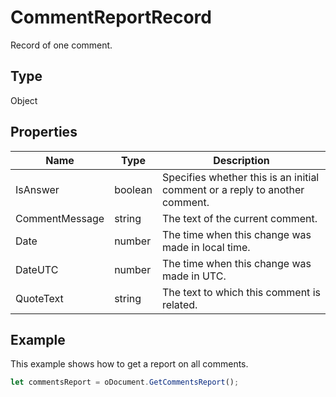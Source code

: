 # CommentReportRecord

Record of one comment.

## Type

Object

## Properties

| Name | Type | Description |
| ---- | ---- | ----------- |
| IsAnswer | boolean | Specifies whether this is an initial comment or a reply to another comment. |
| CommentMessage | string | The text of the current comment. |
| Date | number | The time when this change was made in local time. |
| DateUTC | number | The time when this change was made in UTC. |
| QuoteText | string | The text to which this comment is related. |


## Example

This example shows how to get a report on all comments.

```javascript editor-xlsx
let commentsReport = oDocument.GetCommentsReport();
```
